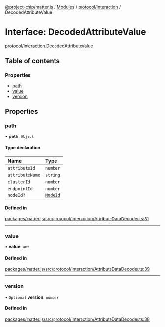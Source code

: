 [@project-chip/matter.js](../README.md) / [Modules](../modules.md) / [protocol/interaction](../modules/protocol_interaction.md) / DecodedAttributeValue

# Interface: DecodedAttributeValue

[protocol/interaction](../modules/protocol_interaction.md).DecodedAttributeValue

## Table of contents

### Properties

- [path](protocol_interaction.DecodedAttributeValue.md#path)
- [value](protocol_interaction.DecodedAttributeValue.md#value)
- [version](protocol_interaction.DecodedAttributeValue.md#version)

## Properties

### path

• **path**: `Object`

#### Type declaration

| Name | Type |
| :------ | :------ |
| `attributeId` | `number` |
| `attributeName` | `string` |
| `clusterId` | `number` |
| `endpointId` | `number` |
| `nodeId?` | [`NodeId`](../classes/datatype.NodeId.md) |

#### Defined in

[packages/matter.js/src/protocol/interaction/AttributeDataDecoder.ts:31](https://github.com/project-chip/matter.js/blob/5bdbf8d/packages/matter.js/src/protocol/interaction/AttributeDataDecoder.ts#L31)

___

### value

• **value**: `any`

#### Defined in

[packages/matter.js/src/protocol/interaction/AttributeDataDecoder.ts:39](https://github.com/project-chip/matter.js/blob/5bdbf8d/packages/matter.js/src/protocol/interaction/AttributeDataDecoder.ts#L39)

___

### version

• `Optional` **version**: `number`

#### Defined in

[packages/matter.js/src/protocol/interaction/AttributeDataDecoder.ts:38](https://github.com/project-chip/matter.js/blob/5bdbf8d/packages/matter.js/src/protocol/interaction/AttributeDataDecoder.ts#L38)

